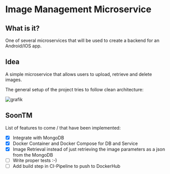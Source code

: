 # Image Management Microservice

## What is it?

One of several microservices that will be used to create a backend for an Android/IOS app.

## Idea

A simple microservice that allows users to upload, retrieve and delete images.

The general setup of the project tries to follow clean architecture:

![grafik](https://user-images.githubusercontent.com/74675555/182434602-816dd20c-55c8-42da-b699-56136aa37d7e.png)

## SoonTM

List of features to come / that have been implemented:

- [x] Integrate with MongoDB 
- [x] Docker Container and Docker Compose for DB and Service
- [x] Image Retrieval instead of just retrieving the image parameters as a json from the MongoDB
- [ ] Write proper tests :-)
- [ ] Add build step in CI-Pipeline to push to DockerHub
